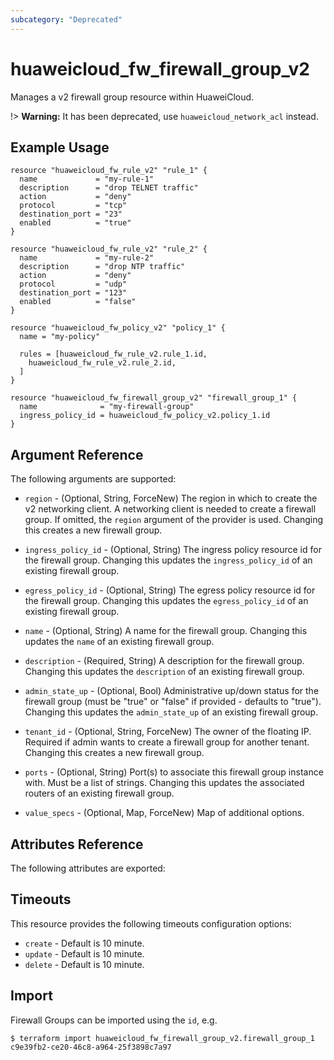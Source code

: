 ```yaml
---
subcategory: "Deprecated"
---
```


# huaweicloud\_fw\_firewall\_group\_v2

Manages a v2 firewall group resource within HuaweiCloud.

!> **Warning:** It has been deprecated, use `huaweicloud_network_acl` instead.

## Example Usage

```hcl
resource "huaweicloud_fw_rule_v2" "rule_1" {
  name             = "my-rule-1"
  description      = "drop TELNET traffic"
  action           = "deny"
  protocol         = "tcp"
  destination_port = "23"
  enabled          = "true"
}

resource "huaweicloud_fw_rule_v2" "rule_2" {
  name             = "my-rule-2"
  description      = "drop NTP traffic"
  action           = "deny"
  protocol         = "udp"
  destination_port = "123"
  enabled          = "false"
}

resource "huaweicloud_fw_policy_v2" "policy_1" {
  name = "my-policy"

  rules = [huaweicloud_fw_rule_v2.rule_1.id,
    huaweicloud_fw_rule_v2.rule_2.id,
  ]
}

resource "huaweicloud_fw_firewall_group_v2" "firewall_group_1" {
  name              = "my-firewall-group"
  ingress_policy_id = huaweicloud_fw_policy_v2.policy_1.id
}
```

## Argument Reference

The following arguments are supported:

* `region` - (Optional, String, ForceNew) The region in which to create the v2 networking client.
    A networking client is needed to create a firewall group. If omitted, the
    `region` argument of the provider is used. Changing this creates a new
    firewall group.

* `ingress_policy_id` - (Optional, String) The ingress policy resource id for the firewall group. Changing
    this updates the `ingress_policy_id` of an existing firewall group.

* `egress_policy_id` - (Optional, String) The egress policy resource id for the firewall group. Changing
    this updates the `egress_policy_id` of an existing firewall group.

* `name` - (Optional, String) A name for the firewall group. Changing this
    updates the `name` of an existing firewall group.

* `description` - (Required, String) A description for the firewall group. Changing this
    updates the `description` of an existing firewall group.

* `admin_state_up` - (Optional, Bool) Administrative up/down status for the firewall group
    (must be "true" or "false" if provided - defaults to "true").
    Changing this updates the `admin_state_up` of an existing firewall group.

* `tenant_id` - (Optional, String, ForceNew) The owner of the floating IP. Required if admin wants
    to create a firewall group for another tenant. Changing this creates a new
    firewall group.

* `ports` - (Optional, String) Port(s) to associate this firewall group instance
    with. Must be a list of strings. Changing this updates the associated routers
    of an existing firewall group.

* `value_specs` - (Optional, Map, ForceNew) Map of additional options.

## Attributes Reference

The following attributes are exported:

## Timeouts
This resource provides the following timeouts configuration options:
- `create` - Default is 10 minute.
- `update` - Default is 10 minute.
- `delete` - Default is 10 minute.

## Import

Firewall Groups can be imported using the `id`, e.g.

```
$ terraform import huaweicloud_fw_firewall_group_v2.firewall_group_1 c9e39fb2-ce20-46c8-a964-25f3898c7a97
```
